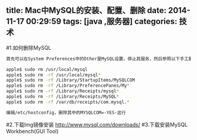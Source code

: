 title: Mac中MySQL的安装、配置、删除
date: 2014-11-17 00:29:59
tags: [java ,服务器]
categories: 技术
---
#1.如何删除MySQL
``` bash
首先可以在System Preferences中的Other里MySQL设置，停止其服务，然后参照以下手工删除命令行。

apple$ sudo rm /usr/local/mysql
apple$ sudo rm -rf /usr/local/mysql*
apple$ sudo rm -rf /Library/StartupItems/MySQLCOM
apple$ sudo rm -rf /Library/PreferencePanes/My*
apple$ sudo rm -rf /Library/Receipts/mysql*
apple$ sudo rm -rf /Library/Receipts/MySQL*
apple$ sudo rm -rf /var/db/receipts/com.mysql.*

编辑/etc/hostconfig，删除其中的MYSQLCOM=-YES-这行
``` 
#2.下载Img镜像安装
http://www.mysql.com/downloads/ 
#3.下载安装MySQL Workbench(GUI Tool)
